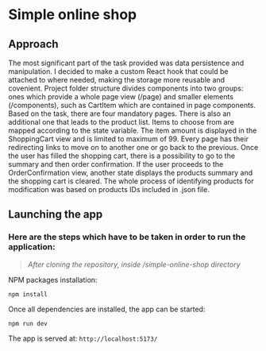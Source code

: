 # Simple online shop

## Approach
The most significant part of the task provided was data persistence and manipulation. I decided to make a custom React hook that could be attached to where needed, making the storage more reusable and covenient.
Project folder structure divides components into two groups: ones which provide a whole page view (/page) and smaller elements (/components), such as CartItem which are contained in page components.
Based on the task, there are four mandatory pages. There is also an additional one that leads to the product list. Items to choose from are mapped according to the state variable. The item amount is displayed in the ShoppingCart view and is limited to maximum of 99.
Every page has their redirecting links to move on to another one or go back to the previous. Once the user has filled the shopping cart, there is a possibility to go to the summary and then order confirmation. If the user proceeds to the OrderConfirmation view, another state displays the products summary and the shopping cart is cleared.
The whole process of identifying products for modification was based on products IDs included in .json file.


## Launching the app
### Here are the steps which have to be taken in order to run the application:

> *After cloning the repository, inside /simple-online-shop directory*

NPM packages installation:
```console
npm install
```

Once all dependencies are installed, the app can be started:
```console
npm run dev
```

The app is served at: `http://localhost:5173/`
